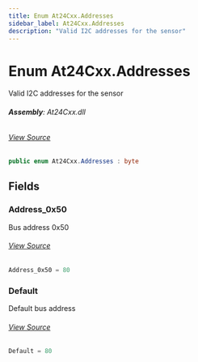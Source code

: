 ```yaml
---
title: Enum At24Cxx.Addresses
sidebar_label: At24Cxx.Addresses
description: "Valid I2C addresses for the sensor"
---
```

# Enum At24Cxx.Addresses
Valid I2C addresses for the sensor

###### **Assembly**: At24Cxx.dll
###### [View Source](https://github.com/WildernessLabs/Meadow.Foundation.git/blob/develop/Source/Meadow.Foundation.Peripherals/ICs.EEPROM.At24Cxx/Driver/At24Cxx.Enums.cs#L8)
```csharp title="Declaration"
public enum At24Cxx.Addresses : byte
```
## Fields
### Address_0x50
Bus address 0x50
###### [View Source](https://github.com/WildernessLabs/Meadow.Foundation.git/blob/develop/Source/Meadow.Foundation.Peripherals/ICs.EEPROM.At24Cxx/Driver/At24Cxx.Enums.cs#L13)
```csharp title="Declaration"
Address_0x50 = 80
```
### Default
Default bus address
###### [View Source](https://github.com/WildernessLabs/Meadow.Foundation.git/blob/develop/Source/Meadow.Foundation.Peripherals/ICs.EEPROM.At24Cxx/Driver/At24Cxx.Enums.cs#L17)
```csharp title="Declaration"
Default = 80
```
